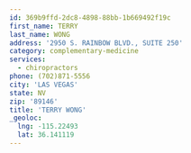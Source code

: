 ```yaml
---
id: 369b9ffd-2dc8-4898-88bb-1b669492f19c
first_name: TERRY
last_name: WONG
address: '2950 S. RAINBOW BLVD., SUITE 250'
category: complementary-medicine
services:
  - chiropractors
phone: (702)871-5556
city: 'LAS VEGAS'
state: NV
zip: '89146'
title: 'TERRY WONG'
_geoloc:
  lng: -115.22493
  lat: 36.141119
---
```

